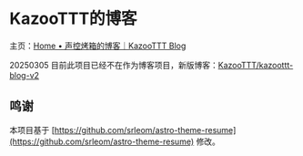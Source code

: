 # KazooTTT的博客

主页：[Home • 声控烤箱的博客｜KazooTTT Blog](https://kazoottt-blog.pages.dev/)

20250305 目前此项目已经不在作为博客项目，新版博客：[KazooTTT/kazoottt-blog-v2](https://github.com/KazooTTT/kazoottt-blog-v2)

## 鸣谢

本项目基于 [https://github.com/srleom/astro-theme-resume](https://github.com/srleom/astro-theme-resume) 修改。
